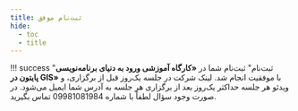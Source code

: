 ```yaml
---
title: ثبت‌نام موفق
hide:
  - toc
  - title
---
```

!!! success "ثبت‌نام"
    ثبت‌نام شما در **«کارگاه آموزشی ورود به دنیای برنامه‌نویسی پایتون در GIS»** با موفقیت انجام شد. لینک شرکت در جلسه یک‌روز قبل از برگزاری، و ویدئو هر جلسه حداکثر یک‌روز بعد از برگزاری هر جلسه به آدرس شما ایمیل می‌شود. در صورت وجود سؤال لطفاً با شماره 09981081984 تماس بگیرید.

